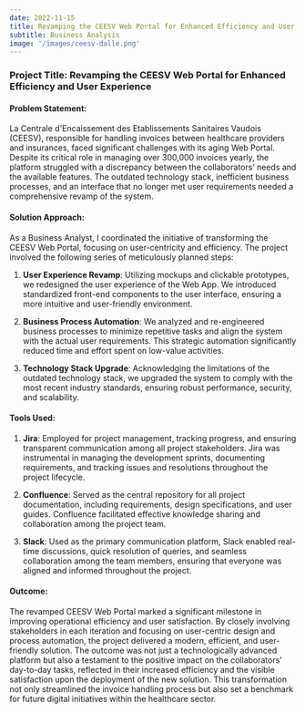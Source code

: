 ```yaml
---
date: 2022-11-15
title: Revamping the CEESV Web Portal for Enhanced Efficiency and User Experience
subtitle: Business Analysis
image: '/images/ceesv-dalle.png'
---
```

### Project Title: Revamping the CEESV Web Portal for Enhanced Efficiency and User Experience

#### Problem Statement:
La Centrale d'Encaissement des Etablissements Sanitaires Vaudois (CEESV), responsible for handling invoices between healthcare providers and insurances, faced significant challenges with its aging Web Portal. Despite its critical role in managing over 300,000 invoices yearly, the platform struggled with a discrepancy between the collaborators’ needs and the available features. The outdated technology stack, inefficient business processes, and an interface that no longer met user requirements needed a comprehensive revamp of the system.

#### Solution Approach:
As a Business Analyst, I coordinated the initiative of transforming the CEESV Web Portal, focusing on user-centricity and efficiency. The project involved the following series of meticulously planned steps:

1. **User Experience Revamp**: Utilizing mockups and clickable prototypes, we redesigned the user experience of the Web App. We introduced standardized front-end components to the user interface, ensuring a more intuitive and user-friendly environment.

2. **Business Process Automation**: We analyzed and re-engineered business processes to minimize repetitive tasks and align the system with the actual user requirements. This strategic automation significantly reduced time and effort spent on low-value activities.

3. **Technology Stack Upgrade**: Acknowledging the limitations of the outdated technology stack, we upgraded the system to comply with the most recent industry standards, ensuring robust performance, security, and scalability.

#### Tools Used:
1. **Jira**: Employed for project management, tracking progress, and ensuring transparent communication among all project stakeholders. Jira was instrumental in managing the development sprints, documenting requirements, and tracking issues and resolutions throughout the project lifecycle.

2. **Confluence**: Served as the central repository for all project documentation, including requirements, design specifications, and user guides. Confluence facilitated effective knowledge sharing and collaboration among the project team.

3. **Slack**: Used as the primary communication platform, Slack enabled real-time discussions, quick resolution of queries, and seamless collaboration among the team members, ensuring that everyone was aligned and informed throughout the project.

#### Outcome:
The revamped CEESV Web Portal marked a significant milestone in improving operational efficiency and user satisfaction. By closely involving stakeholders in each iteration and focusing on user-centric design and process automation, the project delivered a modern, efficient, and user-friendly solution. The outcome was not just a technologically advanced platform but also a testament to the positive impact on the collaborators’ day-to-day tasks, reflected in their increased efficiency and the visible satisfaction upon the deployment of the new solution. This transformation not only streamlined the invoice handling process but also set a benchmark for future digital initiatives within the healthcare sector.